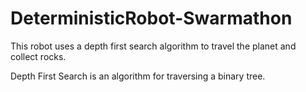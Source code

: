 # DeterministicRobot-Swarmathon

This robot uses a depth first search algorithm to travel the planet and collect rocks. 

Depth First Search is an algorithm for traversing a binary tree.
